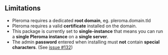 ## Limitations

- Pleroma requires a dedicated **root domain**, eg. pleroma.domain.tld
- Pleroma requires a valid **certificate** installed on the domain.
- This package is currently set to **single-instance** that means you can run a **single Pleroma instance** on a **single server**.
- The admin **password** entered when installing must **not** contain **special characters**. (See [issue #132](https://github.com/YunoHost-Apps/pleroma_ynh/issues/132))
